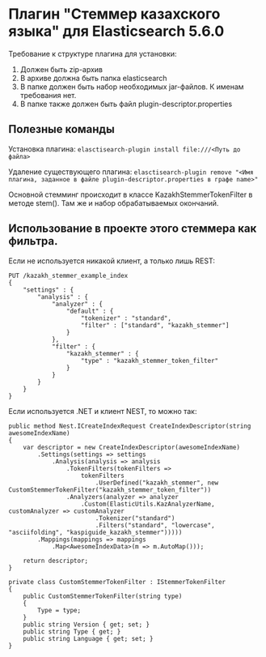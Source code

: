 # Плагин "Стеммер казахского языка" для Elasticsearch 5.6.0

Требование к структуре плагина для установки:
1. Должен быть zip-архив
2. В архиве должна быть папка elasticsearch
3. В папке должен быть набор необходимых jar-файлов. К именам требования нет.
4. В папке также должен быть файл plugin-descriptor.properties


## Полезные команды
Установка плагина:
```elasctisearch-plugin install file:///<Путь до файла>```

Удаление существующего плагина:
```elasctisearch-plugin remove "<Имя плагина, заданное в файле plugin-descriptor.properties в графе name>"```

Основной стемминг происходит в классе KazakhStemmerTokenFilter в методе stem().
Там же и набор обрабатываемых окончаний.

## Использование в проекте этого стеммера как фильтра.
Если не используется никакой клиент, а только лишь REST:
```
PUT /kazakh_stemmer_example_index
{
    "settings" : {
        "analysis" : {
            "analyzer" : {
                "default" : {
                    "tokenizer" : "standard",
                    "filter" : ["standard", "kazakh_stemmer"]
                }
            },
            "filter" : {
                "kazakh_stemmer" : {
                    "type" : "kazakh_stemmer_token_filter"
                }
            }
        }
    }
}
```

Если используется .NET и клиент NEST, то можно так:
```
public method Nest.ICreateIndexRequest CreateIndexDescriptor(string awesomeIndexName)
{
    var descriptor = new CreateIndexDescriptor(awesomeIndexName)
        .Settings(settings => settings
            .Analysis(analysis => analysis
                .TokenFilters(tokenFilters =>
                    tokenFilters
                        .UserDefined("kazakh_stemmer", new CustomStemmerTokenFilter("kazakh_stemmer_token_filter"))
                .Analyzers(analyzer => analyzer
                    .Custom(ElasticUtils.KazAnalyzerName, customAnalyzer => customAnalyzer
                        .Tokenizer("standard")
                        .Filters("standard", "lowercase", "asciifolding", "kaspiguide_kazakh_stemmer")))))
        .Mappings(mappings => mappings
            .Map<AwesomeIndexData>(m => m.AutoMap()));

    return descriptor;
}

private class CustomStemmerTokenFilter : IStemmerTokenFilter
{
    public CustomStemmerTokenFilter(string type)
    {
        Type = type;
    }
    public string Version { get; set; }
    public string Type { get; }
    public string Language { get; set; }
}
```
